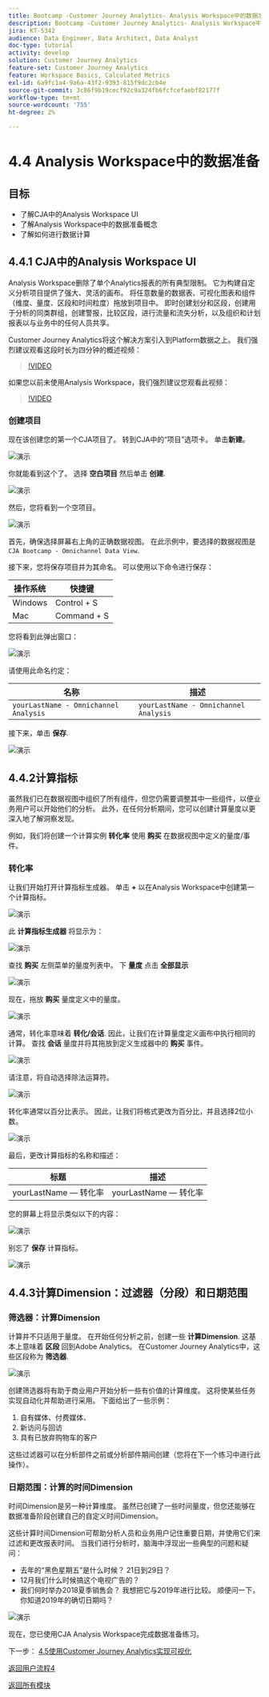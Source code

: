 ```yaml
---
title: Bootcamp -Customer Journey Analytics- Analysis Workspace中的数据准备
description: Bootcamp -Customer Journey Analytics- Analysis Workspace中的数据准备
jira: KT-5342
audience: Data Engineer, Data Architect, Data Analyst
doc-type: tutorial
activity: develop
solution: Customer Journey Analytics
feature-set: Customer Journey Analytics
feature: Workspace Basics, Calculated Metrics
exl-id: 6a9fc1a4-9a6a-43f2-9393-815f9dc2cb4e
source-git-commit: 3c86f9b19cecf92c9a324fb6fcfcefaebf82177f
workflow-type: tm+mt
source-wordcount: '755'
ht-degree: 2%

---
```


# 4.4 Analysis Workspace中的数据准备

## 目标

- 了解CJA中的Analysis Workspace UI
- 了解Analysis Workspace中的数据准备概念
- 了解如何进行数据计算

## 4.4.1 CJA中的Analysis Workspace UI

Analysis Workspace删除了单个Analytics报表的所有典型限制。 它为构建自定义分析项目提供了强大、灵活的画布。 将任意数量的数据表、可视化图表和组件（维度、量度、区段和时间粒度）拖放到项目中。 即时创建划分和区段，创建用于分析的同类群组，创建警报，比较区段，进行流量和流失分析，以及组织和计划报表以与业务中的任何人员共享。

Customer Journey Analytics将这个解决方案引入到Platform数据之上。 我们强烈建议观看这段时长为四分钟的概述视频：

>[!VIDEO](https://video.tv.adobe.com/v/35109?quality=12&learn=on)

如果您以前未使用Analysis Workspace，我们强烈建议您观看此视频：

>[!VIDEO](https://video.tv.adobe.com/v/26266?quality=12&learn=on)

### 创建项目

现在该创建您的第一个CJA项目了。 转到CJA中的“项目”选项卡。
单击**新建**。

![演示](./images/prmenu.png)

你就能看到这个了。 选择 **空白项目** 然后单击 **创建**.

![演示](./images/prmenu1.png)

然后，您将看到一个空项目。

![演示](./images/premptyprojects.png)

首先，确保选择屏幕右上角的正确数据视图。 在此示例中，要选择的数据视图是 `CJA Bootcamp - Omnichannel Data View`.

接下来，您将保存项目并为其命名。 可以使用以下命令进行保存：

| 操作系统 | 快捷键 |
| ----------------- |-------------| 
| Windows | Control + S |
| Mac | Command + S |

您将看到此弹出窗口：

![演示](./images/prsave.png)

请使用此命名约定：

| 名称 | 描述 |
| ----------------- |-------------| 
| `yourLastName - Omnichannel Analysis` | `yourLastName - Omnichannel Analysis` |

接下来，单击 **保存**.

![演示](./images/prsave2.png)

## 4.4.2计算指标

虽然我们已在数据视图中组织了所有组件，但您仍需要调整其中一些组件，以便业务用户可以开始他们的分析。 此外，在任何分析期间，您可以创建计算量度以更深入地了解洞察发现。

例如，我们将创建一个计算实例 **转化率** 使用 **购买** 在数据视图中定义的量度/事件。

### 转化率

让我们开始打开计算指标生成器。 单击 **+** 以在Analysis Workspace中创建第一个计算指标。

![演示](./images/pradd.png)

此 **计算指标生成器** 将显示为：

![演示](./images/prbuilder.png)

查找 **购买** 左侧菜单的量度列表中。 下 **量度** 点击 **全部显示**

![演示](./images/calcbuildercr1.png)

现在，拖放 **购买** 量度定义中的量度。

![演示](./images/calcbuildercr2.png)

通常，转化率意味着 **转化/会话**. 因此，让我们在计算量度定义画布中执行相同的计算。 查找 **会话** 量度并将其拖放到定义生成器中的 **购买** 事件。

![演示](./images/calcbuildercr3.png)

请注意，将自动选择除法运算符。

![演示](./images/calcbuildercr4.png)

转化率通常以百分比表示。 因此，让我们将格式更改为百分比，并且选择2位小数。

![演示](./images/calcbuildercr5.png)

最后，更改计算指标的名称和描述：

| 标题 | 描述 |
| ----------------- |-------------| 
| yourLastName — 转化率 | yourLastName — 转化率 |

您的屏幕上将显示类似以下的内容：

![演示](./images/calcbuildercr6.png)

别忘了 **保存** 计算指标。

![演示](./images/pr9.png)

## 4.4.3计算Dimension：过滤器（分段）和日期范围

### 筛选器：计算Dimension

计算并不只适用于量度。 在开始任何分析之前，创建一些 **计算Dimension**. 这基本上意味着 **区段** 回到Adobe Analytics。 在Customer Journey Analytics中，这些区段称为 **筛选器**.

![演示](./images/prfilters.png)

创建筛选器将有助于商业用户开始分析一些有价值的计算维度。 这将使某些任务实现自动化并帮助进行采用。 下面给出了一些示例：

1. 自有媒体、付费媒体、
2. 新访问与回访
3. 具有已放弃购物车的客户

这些过滤器可以在分析部件之前或分析部件期间创建（您将在下一个练习中进行此操作）。

### 日期范围：计算的时间Dimension

时间Dimension是另一种计算维度。 虽然已创建了一些时间量度，但您还能够在数据准备阶段创建自己的自定义时间Dimension。

这些计算时间Dimension可帮助分析人员和业务用户记住重要日期，并使用它们来过滤和更改报表时间。 当我们进行分析时，脑海中浮现出一些典型的问题和疑问：

- 去年的“黑色星期五”是什么时候？ 21日到29日？
- 12月我们什么时候搞这个电视广告的？
- 我们何时举办2018夏季销售会？ 我想把它与2019年进行比较。 顺便问一下，你知道2019年的确切日期吗？

![演示](./images/timedimensions.png)

现在，您已使用CJA Analysis Workspace完成数据准备练习。

下一步： [4.5使用Customer Journey Analytics实现可视化](./ex5.md)

[返回用户流程4](./uc4.md)

[返回所有模块](./../../overview.md)
